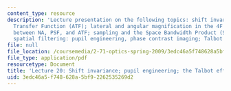 ```yaml
---
content_type: resource
description: 'Lecture presentation on the following topics: shift invariance; Amplitude
  Transfer Function (ATF); lateral and angular magnification in the 4F system; relationship
  between NA, PSF, and ATF; sampling and the Space Bandwidth Product (SBP); advanced
  spatial filtering: pupil engineering, phase contrast imaging; Talbot effect.'
file: null
file_location: /coursemedia/2-71-optics-spring-2009/3edc46a5f748628a5bf92262535269d2_MIT2_71S09_lec20.pdf
file_type: application/pdf
resourcetype: Document
title: 'Lecture 20: Shift invariance; pupil engineering; the Talbot effect'
uid: 3edc46a5-f748-628a-5bf9-2262535269d2
---
```

